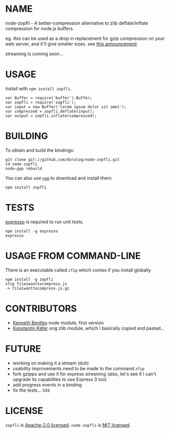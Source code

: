 # NAME

node-zopfli - A better-compression alternative to zlib deflate/inflate compression for node.js buffers.

eg. this can be used as a drop in replacement for gzip compression on your web server, and it'll give smaller sizes. see [this announcement](http://googledevelopers.blogspot.com.br/2013/02/compress-data-more-densely-with-zopfli.html)

streaming is coming soon...


# USAGE

Install with `npm install zopfli`.

    var Buffer = require('buffer').Buffer;
    var zopfli = require('zopfli');
    var input = new Buffer('lorem ipsum dolor sit amet');
    var compressed = zopfli.deflate(input);
    var output = zopfli.inflate(compressed);


# BUILDING

To obtain and build the bindings:

    git clone git://github.com/duralog/node-zopfli.git
    cd node-zopfli
    node-gyp rebuild


You can also use [`npm`](https://github.com/isaacs/npm) to download and install them:

    npm install zopfli



# TESTS

[expresso](https://github.com/visionmedia/expresso) is required to run unit tests.

    npm install -g expresso
    expresso


# USAGE FROM COMMAND-LINE

There is an executable called `zfip` which comes if you install globally

    npm install -g zopfli
    zfip fileiwanttocompress.js
    -> fileiwanttocompress.js.gz

# CONTRIBUTORS

* [Kenneth Bentley](https://github.com/duralog) node module, first version
* [Konstantin Käfer](https://github.com/kkaefer) orig zlib module, which I basically copied and pasted...


# FUTURE

 * working on making it a stream (duh)
 * usability improvements need to be made to the command `zfip`
 * fork gzippo and use it for express streaming (also, let's see if I can't upgrade its capabilites to use Express 3 too)
 * add progress events in a binding
 * fix the tests... lolz


# LICENSE

`zopfli` is [Apache-2.0 licensed](http://www.apache.org/licenses/LICENSE-2.0).
`node-zopfli` is [MIT licensed](http://opensource.org/licenses/MIT).
